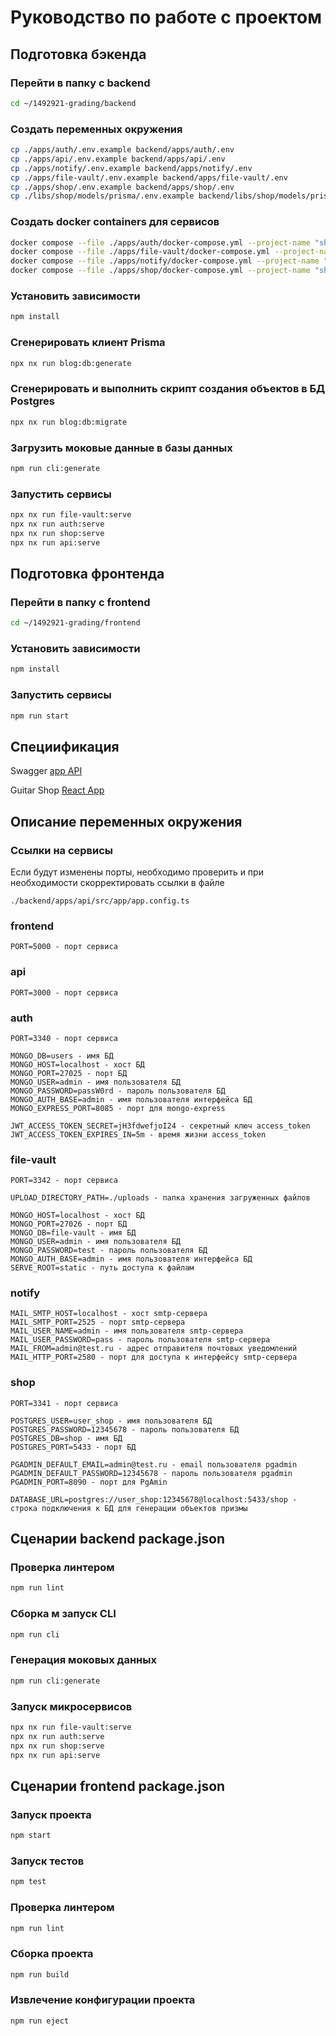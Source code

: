 # Руководство по работе с проектом

## Подготовка бэкенда

### Перейти в папку с backend
```bash
cd ~/1492921-grading/backend
```

### Создать переменных окружения
```bash
cp ./apps/auth/.env.example backend/apps/auth/.env
cp ./apps/api/.env.example backend/apps/api/.env
cp ./apps/notify/.env.example backend/apps/notify/.env
cp ./apps/file-vault/.env.example backend/apps/file-vault/.env
cp ./apps/shop/.env.example backend/apps/shop/.env
cp ./libs/shop/models/prisma/.env.example backend/libs/shop/models/prisma/.env
```

### Создать docker containers для сервисов
```bash
docker compose --file ./apps/auth/docker-compose.yml --project-name "shop-user" --env-file ./apps/auth/.env up -d
docker compose --file ./apps/file-vault/docker-compose.yml --project-name "shop-file-vault" --env-file ./apps/file-vault/.env up -d
docker compose --file ./apps/notify/docker-compose.yml --project-name "shop-notify" --env-file ./apps/notify/.env up -d
docker compose --file ./apps/shop/docker-compose.yml --project-name "shop-product" --env-file ./apps/shop/.env up -d
```

### Установить зависимости
```bash
npm install
```

### Сгенерировать клиент Prisma
```bash
npx nx run blog:db:generate
```

### Сгенерировать и выполнить скрипт создания объектов в БД Postgres
```bash
npx nx run blog:db:migrate
```

### Загрузить моковые данные в базы данных
```bash
npm run cli:generate
```

### Запустить сервисы
```bash
npx nx run file-vault:serve
npx nx run auth:serve
npx nx run shop:serve
npx nx run api:serve
```

## Подготовка фронтенда

### Перейти в папку с frontend
```bash
cd ~/1492921-grading/frontend
```

### Установить зависимости
```bash
npm install
```

### Запустить сервисы
```bash
npm run start
```

## Специификация

Swagger [app API](http://localhost:3000/spec#/)

Guitar Shop [React App](http://localhost:5000)

## Описание переменных окружения

### Ссылки на сервисы
Если будут изменены порты, необходимо проверить и при необходимости скорректировать ссылки в файле
```
./backend/apps/api/src/app/app.config.ts 
```

### frontend
```
PORT=5000 - порт сервиса
```
### api
```
PORT=3000 - порт сервиса
```

### auth
```
PORT=3340 - порт сервиса

MONGO_DB=users - имя БД
MONGO_HOST=localhost - хост БД
MONGO_PORT=27025 - порт БД
MONGO_USER=admin - имя пользователя БД
MONGO_PASSWORD=passW0rd - пароль пользователя БД
MONGO_AUTH_BASE=admin - имя пользователя интерфейса БД
MONGO_EXPRESS_PORT=8085 - порт для mongo-express

JWT_ACCESS_TOKEN_SECRET=jH3fdwefjoI24 - секретный ключ access_token
JWT_ACCESS_TOKEN_EXPIRES_IN=5m - время жизни access_token
```

### file-vault
```
PORT=3342 - порт сервиса

UPLOAD_DIRECTORY_PATH=./uploads - папка хранения загруженных файлов

MONGO_HOST=localhost - хост БД
MONGO_PORT=27026 - порт БД
MONGO_DB=file-vault - имя БД
MONGO_USER=admin - имя пользователя БД
MONGO_PASSWORD=test - пароль пользователя БД
MONGO_AUTH_BASE=admin - имя пользователя интерфейса БД
SERVE_ROOT=static - путь доступа к файлам
```

### notify
```
MAIL_SMTP_HOST=localhost - хост smtp-сервера
MAIL_SMTP_PORT=2525 - порт smtp-сервера
MAIL_USER_NAME=admin - имя пользователя smtp-сервера
MAIL_USER_PASSWORD=pass - пароль пользователя smtp-сервера
MAIL_FROM=admin@test.ru - адрес отправителя почтовых уведомлений
MAIL_HTTP_PORT=2580 - порт для доступа к интерфейсу smtp-сервера
```

### shop
```
PORT=3341 - порт сервиса

POSTGRES_USER=user_shop - имя пользователя БД
POSTGRES_PASSWORD=12345678 - пароль пользователя БД
POSTGRES_DB=shop - имя БД
POSTGRES_PORT=5433 - порт БД

PGADMIN_DEFAULT_EMAIL=admin@test.ru - email пользователя pgadmin
PGADMIN_DEFAULT_PASSWORD=12345678 - пароль пользователя pgadmin
PGADMIN_PORT=8090 - порт для PgAmin

DATABASE_URL=postgres://user_shop:12345678@localhost:5433/shop - строка подключения к БД для генерации объектов призмы
```

## Сценарии backend package.json

### Проверка линтером
```bash
npm run lint
```

### Сборка м запуск CLI 
```bash
npm run cli
```

### Генерация моковых данных
```bash
npm run cli:generate
```

### Запуск микросервисов
```bash
npx nx run file-vault:serve
npx nx run auth:serve
npx nx run shop:serve
npx nx run api:serve
```

## Сценарии frontend package.json

### Запуск проекта
```bash
npm start
```

### Запуск тестов
```bash
npm test
```

### Проверка линтером
```bash
npm run lint
```

### Сборка проекта
```bash
npm run build
```

### Извлечение конфигурации проекта
```bash
npm run eject
```

